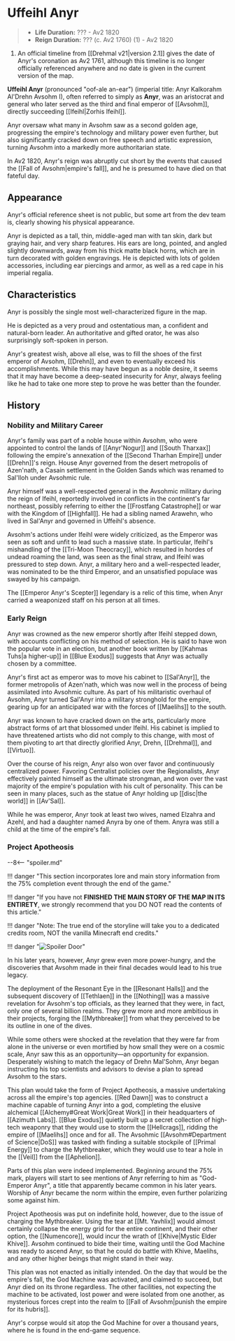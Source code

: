 # Uffeihl Anyr

<div class="annotate" markdown>

> - **Life Duration:** ??? - Av2 1820
> - **Reign Duration:** ??? (c. Av2 1760) (1) - Av2 1820

</div>

1. An official timeline from [[Drehmal v21|version 2.1]] gives the date of Anyr's coronation as Av2 1761, although this timeline is no longer officially referenced anywhere and no date is given in the current version of the map.

**Uffeihl Anyr** (pronounced "oof-ale an-ear") (imperial title: Anyr Kalkorahm Al'Drehn Avsohm I), often referred to simply as **Anyr**, was an aristocrat and general who later served as the third and final emperor of [[Avsohm]], directly succeeding [[Ifeihl|Zorhis Ifeihl]]. 

Anyr oversaw what many in Avsohm saw as a second golden age, progressing the empire's technology and military power even further, but also significantly cracked down on free speech and artistic expression, turning Avsohm into a markedly more authoritarian state. 

In Av2 1820, Anyr's reign was abruptly cut short by the events that caused the [[Fall of Avsohm|empire's fall]], and he is presumed to have died on that fateful day.

## Appearance

Anyr's official reference sheet is not public, but some art from the dev team is, clearly showing his physical appearance.

Anyr is depicted as a tall, thin, middle-aged man with tan skin, dark but graying hair, and very sharp features. His ears are long, pointed, and angled slightly downwards, away from his thick matte black horns, which are in turn decorated with golden engravings. He is depicted with lots of golden accessories, including ear piercings and armor, as well as a red cape in his imperial regalia.

## Characteristics

Anyr is possibly the single most well-characterized figure in the map. 

He is depicted as a very proud and ostentatious man, a confident and natural-born leader. An authoritative and gifted orator, he was also surprisingly soft-spoken in person.

Anyr's greatest wish, above all else, was to fill the shoes of the first emperor of Avsohm, [[Drehn]], and even to eventually exceed his accomplishments. While this may have begun as a noble desire, it seems that it may have become a deep-seated insecurity for Anyr, always feeling like he had to take one more step to prove he was better than the founder.

## History

### Nobility and Military Career

Anyr's family was part of a noble house within Avsohm, who were appointed to control the lands of [[Anyr'Nogur]] and [[South Tharxax]] following the empire's annexation of the [[Second Tharhan Empire]] under [[Drehn]]'s reign. House Anyr governed from the desert metropolis of Azen'nath, a Casain settlement in the Golden Sands which was renamed to Sal'Iloh under Avsohmic rule.

Anyr himself was a well-respected general in the Avsohmic military during the reign of Ifeihl, reportedly involved in conflicts in the continent's far northeast, possibly referring to either the [[Frostfang Catastrophe]] or war with the Kingdom of [[Highfall]]. He had a sibling named Arawehn, who lived in Sal'Anyr and governed in Uffeihl's absence.

Avsohm's actions under Ifeihl were widely criticized, as the Emperor was seen as soft and unfit to lead such a massive state. In particular, Ifeihl's mishandling of the [[Tri-Moon Theocracy]], which resulted in hordes of undead roaming the land, was seen as the final straw, and Ifeihl was pressured to step down. Anyr, a military hero and a well-respected leader, was nominated to be the third Emperor, and an unsatisfied populace was swayed by his campaign.

The [[Emperor Anyr's Scepter]] legendary is a relic of this time, when Anyr carried a weaponized staff on his person at all times.

### Early Reign

Anyr was crowned as the new emperor shortly after Ifeihl stepped down, with accounts conflicting on his method of selection. He is said to have won the popular vote in an election, but another book written by [[Kahmas Tuhs|a higher-up]] in [[Blue Exodus]] suggests that Anyr was actually chosen by a committee.

Anyr's first act as emperor was to move his cabinet to [[Sal'Anyr]], the former metropolis of Azen'nath, which was now well in the process of being assimilated into Avsohmic culture. As part of his militaristic overhaul of Avsohm, Anyr turned Sal'Anyr into a military stronghold for the empire, gearing up for an anticipated war with the forces of [[Maelihs]] to the south.

Anyr was known to have cracked down on the arts, particularly more abstract forms of art that blossomed under Ifeihl. His cabinet is implied to have threatened artists who did not comply to this change, with most of them pivoting to art that directly glorified Anyr, Drehn, [[Drehmal]], and [[Virtuo]].

Over the course of his reign, Anyr also won over favor and continuously centralized power. Favoring Centralist policies over the Regionalists, Anyr effectively painted himself as the ultimate strongman, and won over the vast majority of the empire's population with his cult of personality. This can be seen in many places, such as the statue of Anyr holding up [[disc|the world]] in [[Av'Sal]].

While he was emperor, Anyr took at least two wives, named Elzahra and Azehl, and had a daughter named Anyra by one of them. Anyra was still a child at the time of the empire's fall.

### Project Apotheosis

--8<-- "spoiler.md"

!!! danger "This section incorporates lore and main story information from the 75% completion event through the end of the game."

!!! danger "If you have not **FINISHED THE MAIN STORY OF THE MAP IN ITS ENTIRETY**, we strongly recommend that you DO NOT read the contents of this article."

!!! danger "Note: The true end of the storyline will take you to a dedicated credits room, NOT the vanilla Minecraft end credits."

!!! danger "![Spoiler Door](/assets/img/spoiler_door.png)"

In his later years, however, Anyr grew even more power-hungry, and the discoveries that Avsohm made in their final decades would lead to his true legacy.

The deployment of the Resonant Eye in the [[Resonant Halls]] and the subsequent discovery of [[Tethlaen]] in the [[Nothing]] was a massive revelation for Avsohm's top officials, as they learned that they were, in fact, only one of several billion realms. They grew more and more ambitious in their projects, forging the [[Mythbreaker]] from what they perceived to be its outline in one of the dives.

While some others were shocked at the revelation that they were far from alone in the universe or even mortified by how small they were on a cosmic scale, Anyr saw this as an opportunity—an opportunity for expansion. Desperately wishing to match the legacy of Drehn Mal'Sohm, Anyr began instructing his top scientists and advisors to devise a plan to spread Avsohm to the stars.

This plan would take the form of Project Apotheosis, a massive undertaking across all the empire's top agencies. [[Red Dawn]] was to construct a machine capable of turning Anyr into a god, completing the elusive alchemical [[Alchemy#Great Work|Great Work]] in their headquarters of [[Azimuth Labs]]. [[Blue Exodus]] quietly built up a secret collection of high-tech weaponry that they would use to storm the [[Hellcrags]], ridding the empire of [[Maelihs]] once and for all. The Avsohmic [[Avsohm#Department of Science|DoS]] was tasked with finding a suitable stockpile of [[Primal Energy]] to charge the Mythbreaker, which they would use to tear a hole in the [[Veil]] from the [[Aphelion]].

Parts of this plan were indeed implemented. Beginning around the 75% mark, players will start to see mentions of Anyr referring to him as "God-Emperor Anyr", a title that apparently became common in his later years. Worship of Anyr became the norm within the empire, even further polarizing some against him.

Project Apotheosis was put on indefinite hold, however, due to the issue of charging the Mythbreaker. Using the tear at [[Mt. Yavhlix]] would almost certainly collapse the energy grid for the entire continent, and their other option, the [[Numencore]], would incur the wrath of [[Khive|Mystic Elder Khive]]. Avsohm continued to bide their time, waiting until the God Machine was ready to ascend Anyr, so that he could do battle with Khive, Maelihs, and any other higher beings that might stand in their way.

This plan was not enacted as initially intended. On the day that would be the empire's fall, the God Machine was activated, and claimed to succeed, but Anyr died on its throne regardless. The other facilities, not expecting the machine to be activated, lost power and were isolated from one another, as mysterious forces crept into the realm to [[Fall of Avsohm|punish the empire for its hubris]]. 

Anyr's corpse would sit atop the God Machine for over a thousand years, where he is found in the end-game sequence.

